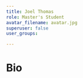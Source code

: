 ```yaml
---
title: Joel Thomas
role: Master's Student
avatar_filename: avatar.jpg
superuser: false
user_groups:

---
```


# Bio